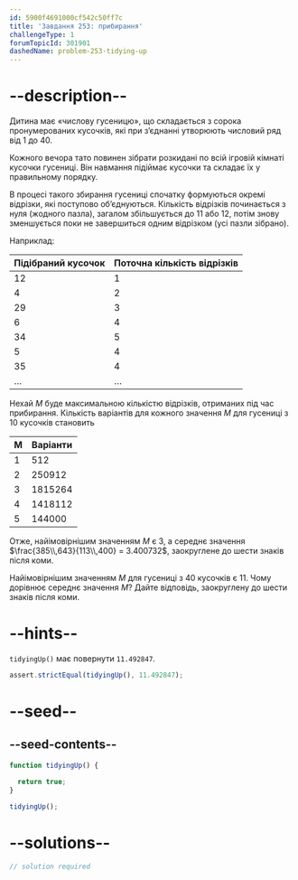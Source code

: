 ```yaml
---
id: 5900f4691000cf542c50ff7c
title: 'Завдання 253: прибирання'
challengeType: 1
forumTopicId: 301901
dashedName: problem-253-tidying-up
---
```


# --description--

Дитина має «числову гусеницю», що складається з сорока пронумерованих кусочків, які при з’єднанні утворюють числовий ряд від 1 до 40.

Кожного вечора тато повинен зібрати розкидані по всій ігровій кімнаті кусочки гусениці. Він навмання підіймає кусочки та складає їх у правильному порядку.

В процесі такого збирання гусениці спочатку формуються окремі відрізки, які поступово об’єднуються. Кількість відрізків починається з нуля (жодного пазла), загалом збільшується до 11 або 12, потім знову зменшується поки не завершиться одним відрізком (усі пазли зібрано).

Наприклад:

| Підібраний кусочок | Поточна кількість відрізків |
| ------------------ | --------------------------- |
| 12                 | 1                           |
| 4                  | 2                           |
| 29                 | 3                           |
| 6                  | 4                           |
| 34                 | 5                           |
| 5                  | 4                           |
| 35                 | 4                           |
| …                  | …                           |

Нехай $M$ буде максимальною кількістю відрізків, отриманих під час прибирання. Кількість варіантів для кожного значення $M$ для гусениці з 10 кусочків становить

| M | Варіанти |
| - | -------- |
| 1 | 512      |
| 2 | 250912   |
| 3 | 1815264  |
| 4 | 1418112  |
| 5 | 144000   |

Отже, найімовірнішим значенням $M$ є 3, а середнє значення $\frac{385\\,643}{113\\,400} = 3.400732$, заокруглене до шести знаків після коми.

Найімовірнішим значенням $M$ для гусениці з 40 кусочків є 11. Чому дорівнює середнє значення $M$? Дайте відповідь, заокруглену до шести знаків після коми.

# --hints--

`tidyingUp()` має повернути `11.492847`.

```js
assert.strictEqual(tidyingUp(), 11.492847);
```

# --seed--

## --seed-contents--

```js
function tidyingUp() {

  return true;
}

tidyingUp();
```

# --solutions--

```js
// solution required
```
